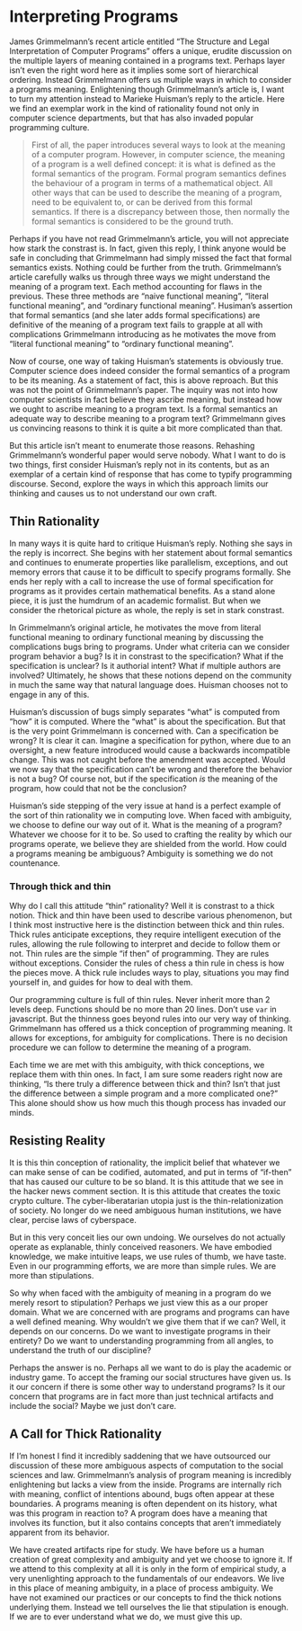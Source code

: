 # Interpreting Programs

James Grimmelmann’s recent article entitled “The Structure and Legal Interpretation of Computer Programs” offers a unique, erudite discussion on the multiple layers of meaning contained in a programs text. Perhaps layer isn’t even the right word here as it implies some sort of hierarchical ordering. Instead Grimmelmann offers us multiple ways in which to consider a programs meaning. Enlightening though Grimmelmann’s article is, I want to turn my attention instead to Marieke Huisman’s reply to the article. Here we find an exemplar work in the kind of rationality found not only in computer science departments, but that has also invaded popular programming culture.

> First of all, the paper introduces several ways to look at the meaning of a computer program. However, in computer science, the meaning of a program is a well defined concept: it is what is defined as the formal semantics of the program. Formal program semantics defines the behaviour of a program in terms of a mathematical object. All other ways that can be used to describe the meaning of a program, need to be equivalent to, or can be derived from this formal semantics. If there is a discrepancy between those, then normally the formal semantics is considered to be the ground truth.

Perhaps if you have not read Grimmelmann’s article, you will not appreciate how stark the constrast is. In fact, given this reply, I think anyone would be safe in concluding that Grimmelmann had simply missed the fact that formal semantics exists. Nothing could be further from the truth. Grimmelmann’s article carefully walks us through three ways we might understand the meaning of a program text. Each method accounting for flaws in the previous. These three methods are “naive functional meaning”, “literal functional meaning”, and “ordinary functional meaning”. Husiman’s assertion that formal semantics (and she later adds formal specifications) are definitive of the meaning of a program text fails to grapple at all with complications Grimmelmann introducing as he motivates the move from “literal functional meaning” to “ordinary functional meaning”.

Now of course, one way of taking Huisman’s statements is obviously true. Computer science does indeed consider the formal semantics of a program to be its meaning. As a statement of fact, this is above reproach. But this was not the point of Grimmelmann’s paper. The inquiry was not into how computer scientists in fact believe they ascribe meaning, but instead how we ought to ascribe meaning to a program text. Is a formal semantics an adequate way to describe meaning to a program text? Grimmelmann gives us convincing reasons to think it is quite a bit more complicated than that.

But this article isn’t meant to enumerate those reasons. Rehashing Grimmelmann’s wonderful paper would serve nobody. What I want to do is two things, first consider Huisman’s reply not in its contents, but as an exemplar of a certain kind of response that has come to typify programming discourse. Second, explore the ways in which this approach limits our thinking and causes us to not understand our own craft.

## Thin Rationality

In many ways it is quite hard to critique Huisman’s reply. Nothing she says in the reply is incorrect. She begins with her statement about formal semantics and continues to enumerate properties like parallelism, exceptions, and out memory errors that cause it to be difficult to specify programs formally. She ends her reply with a call to increase the use of formal specification for programs as it provides certain mathematical benefits. As a stand alone piece, it is just the humdrum of an academic formalist. But when we consider the rhetorical picture as whole, the reply is set in stark constrast.

In Grimmelmann’s original article, he motivates the move from literal functional meaning to ordinary functional meaning by discussing the complications bugs bring to programs. Under what criteria can we consider program behavior a bug? Is it in constrast to the specification? What if the specification is unclear? Is it authorial intent? What if multiple authors are involved? Ultimately, he shows that these notions depend on the community in much the same way that natural language does. Huisman chooses not to engage in any of this.

Huisman’s discussion of bugs simply separates “what” is computed from “how” it is computed. Where the “what” is about the specification. But that is the very point Grimmelmann is concerned with. Can a specification be wrong? It is clear it can. Imagine a specification for python, where due to an oversight, a new feature introduced would cause a backwards incompatible change. This was not caught before the amendment was accepted. Would we now say that the specification can’t be wrong and therefore the behavior is not a bug? Of course not, but if the specification *is* the meaning of the program, how could that not be the conclusion?

Huisman’s side stepping of the very issue at hand is a perfect example of the sort of thin rationality we in computing love. When faced with ambiguity, we choose to define our way out of it. What is the meaning of a program? Whatever we choose for it to be. So used to crafting the reality by which our programs operate, we believe they are shielded from the world. How could a programs meaning be ambiguous? Ambiguity is something we do not countenance.

### Through thick and thin

Why do I call this attitude “thin” rationality? Well it is constrast to a thick notion. Thick and thin have been used to describe various phenomenon, but I think most instructive here is the distinction between thick and thin rules. Thick rules anticipate exceptions, they require intelligent execution of the rules, allowing the rule following to interpret and decide to follow them or not. Thin rules are the simple “if then” of programming. They are rules without exceptions. Consider the rules of chess a thin rule in chess is how the pieces move. A thick rule includes ways to play, situations you may find yourself in, and guides for how to deal with them.

Our programming culture is full of thin rules. Never inherit more than 2 levels deep. Functions should be no more than 20 lines. Don’t use `var` in javascript. But the thinness goes beyond rules into our very way of thinking. Grimmelmann has offered us a thick conception of programming meaning. It allows for exceptions, for ambiguity for complications. There is no decision procedure we can follow to determine the meaning of a program.

Each time we are met with this ambiguity, with thick conceptions, we replace them with thin ones. In fact, I am sure some readers right now are thinking, “Is there truly a difference between thick and thin? Isn’t that just the difference between a simple program and a more complicated one?” This alone should show us how much this though process has invaded our minds.

## Resisting Reality

It is this thin conception of rationality, the implicit belief that whatever we can make sense of can be codified, automated, and put in terms of “if-then” that has caused our culture to be so bland. It is this attitude that we see in the hacker news comment section. It is this attitude that creates the toxic crypto culture. The cyber-liberatarian utopia just is the thin-relationization of society. No longer do we need ambiguous human institutions, we have clear, percise laws of cyberspace.

But in this very conceit lies our own undoing. We ourselves do not actually operate as explanable, thinly conceived reasoners. We have embodied knowledge, we make intuitive leaps, we use rules of thumb, we have taste. Even in our programming efforts, we are more than simple rules. We are more than stipulations.

So why when faced with the ambiguity of meaning in a program do we merely resort to stipulation? Perhaps we just view this as a our proper domain. What we are concerned with are programs and programs can have a well defined meaning. Why wouldn’t we give them that if we can? Well, it depends on our concerns. Do we want to investigate programs in their entirety? Do we want to understanding programming from all angles, to understand the truth of our discipline?

Perhaps the answer is no. Perhaps all we want to do is play the academic or industry game. To accept the framing our social structures have given us. Is it our concern if there is some other way to understand programs? Is it our concern that programs are in fact more than just technical artifacts and include the social? Maybe we just don’t care.

## A Call for Thick Rationality

If I’m honest I find it incredibly saddening that we have outsourced our discussion of these more ambiguous aspects of computation to the social sciences and law. Grimmelmann’s analysis of program meaning is incredibly enlightening but lacks a view from the inside. Programs are internally rich with meaning, conflict of intentions abound, bugs often appear at these boundaries. A programs meaning is often dependent on its history, what was this program in reaction to? A program does have a meaning that involves its function, but it also contains concepts that aren’t immediately apparent from its behavior.

We have created artifacts ripe for study. We have before us a human creation of great complexity and ambiguity and yet we choose to ignore it. If we attend to this complexity at all it is only in the form of empirical study, a very unenlighting approach to the fundamentals of our endeavors. We live in this place of meaning ambiguity, in a place of process ambiguity. We have not examined our practices or our concepts to find the thick notions underlying them. Instead we tell ourselves the lie that stipulation is enough. If we are to ever understand what we do, we must give this up.